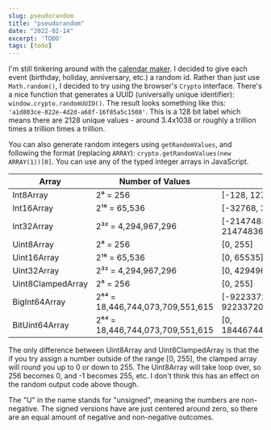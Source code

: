 ```yaml
---
slug: pseudorandom
title: "pseudorandom"
date: "2022-02-14"
excerpt: 'TODO'
tags: [todo]
---
```


I'm still tinkering around with the [calendar maker](https://calendar.ihtfy.com/). I decided to give each event (birthday, holiday, anniversary, etc.) a random id. Rather than just use `Math.random()`, I decided to try using the browser's `Crypto` interface. There's a nice function that generates a UUID (universally unique identifier): `window.crypto.randomUUID()`. The result looks something like this: `'a1d803ce-822e-4d2d-a68f-16f85a5c1508'`. This is a 128 bit label which means there are 2128 unique values - around 3.4x1038 or roughly a trillion times a trillion times a trillion.

You can also generate random integers using `getRandomValues`, and following the format (replacing `ARRAY`): `crypto.getRandomValues(new ARRAY(1))[0]`. You can use any of the typed integer arrays in JavaScript.

| Array             | Number of Values                 | Range                                       |     |     |
| ----------------- | -------------------------------- | ------------------------------------------- | --- | --- |
| Int8Array         | 2⁸ = 256                         | [-128, 127]                                 |     |     |
| Int16Array        | 2¹⁶ = 65,536                     | [-32768, 32767]                             |     |     |
| Int32Array        | 2³² = 4,294,967,296              | [-2147483648, 2147483647]                   |     |     |
| Uint8Array        | 2⁸ = 256                         | [0, 255]                                    |     |     |
| Uint16Array       | 2¹⁶ = 65,536                     | [0, 65535]                                  |     |     |
| Uint32Array       | 2³² = 4,294,967,296              | [0, 4294967295]                             |     |     |
| Uint8ClampedArray | 2⁸ = 256                         | [0, 255]                                    |     |     |
| BigInt64Array     | 2⁶⁴ = 18,446,744,073,709,551,615 | [-9223372036854775808, 9223372036854775807] |     |     |
| BitUint64Array    | 2⁶⁴ = 18,446,744,073,709,551,615 | [0, 18446744073709551615]                   |     |     |

The only difference between Uint8Array and Uint8ClampedArray is that the if you try assign a number outside of the range [0, 255], the clamped array will round you up to 0 or down to 255. The Uint8Array will take loop over, so 256 becomes 0, and -1 becomes 255, etc. I don't think this has an effect on the random output code above though.

The "U" in the name stands for "unsigned", meaning the numbers are non-negative. The signed versions have are just centered around zero, so there are an equal amount of negative and non-negative outcomes.
